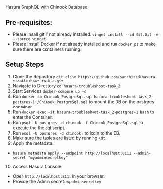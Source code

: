 Hasura GraphQL with Chinook Database

## Pre-requisites:
- Please insall git if not already installed. `winget install --id Git.Git -e --source winget`
- Please install Docker if not already installed and run `docker ps` to make sure there are containers running.

## Setup Steps
1. Clone the Repository
`git clone https://github.com/sanchitkd/hasura-troubleshoot-task_2.git`
2. Navigate to Directory
`cd hasura-troubleshoot-task_2`
3. Start Services
`docker-compose up -d`
4. Run `docker cp Chinook_PostgreSql.sql hasura-troubleshoot-task_2-postgres-1:/Chinook_PostgreSql.sql` to mount the DB on the postgres container
5. Run `docker exec -it hasura-troubleshoot-task_2-postgres-1 bash` to enter the Container. 
6. Run `psql -U postgres -d chinook -f Chinook_PostgreSql.sql` to execute the the sql script.
7. Run `psql -U postgres -d chinook;` to login to the DB.
8. Make sure the tables are listed by running `\dt`.
9. Apply the metadata.
- `hasura metadata apply --endpoint http://localhost:8111 --admin-secret "myadminsecretkey"`
10. Access Hasura Console
  - Open `http://localhost:8111` in your browser.
  - Provide the Admin secret: `myadminsecretkey`
